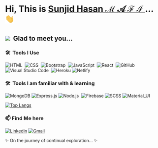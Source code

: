  

# Hi,  This is [Sunjid Hasan &#8499; &#119964; &#8497; &#8464; ](https://sunjid-dev.web.app/)... <img src="https://raw.githubusercontent.com/ABSphreak/ABSphreak/master/gifs/Hi.gif" width="30px">
 
## <img src="https://media.giphy.com/media/iY8CRBdQXODJSCERIr/giphy.gif" width="30px">&nbsp;  Glad to meet you... 

### 🛠 &nbsp;Tools I Use

![HTML](https://img.shields.io/badge/-HTML-05122A?style=flat&logo=HTML5)&nbsp;
![CSS](https://img.shields.io/badge/-CSS-05122A?style=flat&logo=CSS3&logoColor=1572B6)&nbsp;
![Bootstrap](https://img.shields.io/badge/-Bootstrap-05122A?style=flat&logo=bootstrap&logoColor=563D7C)&nbsp;
![JavaScript](https://img.shields.io/badge/-JavaScript-05122A?style=flat&logo=javascript)&nbsp;
![React](https://img.shields.io/badge/-React-05122A?style=flat&logo=react)&nbsp;
![GitHub](https://img.shields.io/badge/-GitHub-05122A?style=flat&logo=github)&nbsp;
![Visual Studio Code](https://img.shields.io/badge/-Visual%20Studio%20Code-05122A?style=flat&logo=visual-studio-code&logoColor=007ACC)&nbsp;
![Heroku](https://img.shields.io/badge/-Heroku-05122A?style=flat-square&logo=heroku)
![Netlify](https://img.shields.io/badge/-Netlify-05122A?style=flat-square&logo=netlify)

### 🛠 &nbsp;Tools I am familiar with & learning

![MongoDB](https://img.shields.io/badge/-MongoDB-05122A?style=flat-square&logo=mongodb)
![Express.js](https://img.shields.io/badge/-Express-05122A?style=flat-square&logo=expressjs)
![Node.js](https://img.shields.io/badge/-Node.js-05122A?style=flat&logo=node.js)&nbsp;
![Firebase](https://img.shields.io/badge/-Firebase-05122A?style=flat-square&logo=Firebase)
![SCSS](https://img.shields.io/badge/-SCSS-05122A?style=flat-square&logo=SASS)
![Material_UI](https://img.shields.io/badge/-Material_UI-05122A?style=flat-square&logo=material-ui)


[![Top Langs](https://github-readme-stats.vercel.app/api/top-langs/?username=sunjid-git&layout=compact)](https://github.com/sunjid-git/github-readme-stats)


### 📫 Find Me here
[![Linkedin](https://img.shields.io/badge/-LinkedIn-05122A?style=flat&logo=Linkedin&logoColor=blue)](https://www.linkedin.com/in/sunjid-in/)
[![Gmail](https://img.shields.io/badge/-Gmail-05122A?style=flat&logo=Gmail&logoColor=red)](mailto:sunjid.info@gmail.com)


 ✨ On the journey of continual exploration... ✨ 
